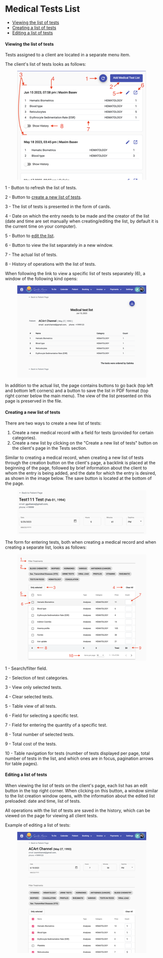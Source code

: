 # Medical Tests List

* [Viewing the list of tests](medical-tests-list.md#viewing-the-list-of-tests)
* [Creating a list of tests](medical-tests-list.md#creating-a-new-list-of-tests)
* [Editing a list of tests](medical-tests-list.md#editing-a-list-of-tests)

#### Viewing the list of tests

Tests assigned to a client are located in a separate menu item.

The client's list of tests looks as follows:

<figure><img src="../../../.gitbook/assets/Screenshot 2023-05-25 at 16.58.54 (1).png" alt=""><figcaption></figcaption></figure>

1 - Button to refresh the list of tests.&#x20;

2 - Button to [create a new list of tests](medical-tests-list.md#creating-a-new-list-of-tests).&#x20;

3 - The list of tests is presented in the form of cards.&#x20;

4 - Date on which the entry needs to be made and the creator of the list (date and time are set manually when creating/editing the list, by default it is the current time on your computer).&#x20;

5 - Button to [edit the list](medical-tests-list.md#editing-a-list-of-tests).&#x20;

6 - Button to view the list separately in a new window.&#x20;

7 - The actual list of tests.&#x20;

8 - History of operations with the list of tests.

When following the link to view a specific list of tests separately (6), a window of the following kind opens:

<figure><img src="../../../.gitbook/assets/Screenshot 2023-05-25 at 17.13.13.png" alt=""><figcaption></figcaption></figure>

In addition to the actual list, the page contains buttons to go back (top left and bottom left corners) and a button to save the list in PDF format (top right corner below the main menu). The view of the list presented on this page is preserved in the file.

#### Creating a new list of tests

There are two ways to create a new list of tests:

1. Create a new medical record with a field for tests (provided for certain categories).
2. Create a new list by clicking on the "Create a new list of tests" button on the client's page in the Tests section.

Similar to creating a medical record, when creating a new list of tests through the creation button on the client's page, a backlink is placed at the beginning of the page, followed by brief information about the client to whom the entry is being added, and the date for which the entry is desired, as shown in the image below. The save button is located at the bottom of the page.

<figure><img src="../../../.gitbook/assets/Screenshot 2023-05-25 at 17.41.42.png" alt=""><figcaption></figcaption></figure>

The form for entering tests, both when creating a medical record and when creating a separate list, looks as follows:

<figure><img src="../../../.gitbook/assets/Screenshot 2023-05-25 at 17.20.09.png" alt=""><figcaption></figcaption></figure>

1 - Search/filter field.&#x20;

2 - Selection of test categories.&#x20;

3 - View only selected tests.&#x20;

4 - Clear selected tests.&#x20;

5 - Table view of all tests.&#x20;

6 - Field for selecting a specific test.&#x20;

7 - Field for entering the quantity of a specific test.&#x20;

8 - Total number of selected tests.&#x20;

9 - Total cost of the tests.&#x20;

10 - Table navigation for tests (number of tests displayed per page, total number of tests in the list, and which ones are in focus, pagination arrows for table pages).

#### Editing a list of tests

When viewing the list of tests on the client's page, each list has an edit button in the top right corner. When clicking on this button, a window similar to the list creation window opens, with the information about the edited list preloaded: date and time, list of tests.

All operations with the list of tests are saved in the history, which can be viewed on the page for viewing all client tests.

Example of editing a list of tests:

<figure><img src="../../../.gitbook/assets/Screenshot 2023-05-25 at 19.35.50.png" alt=""><figcaption></figcaption></figure>
